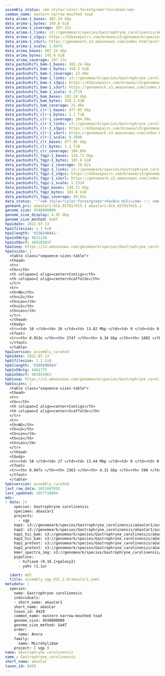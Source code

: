 ```yaml
---
assembly_status: <em style="color:forestgreen">Curated</em>
common_name: eastern narrow-mouthed toad
data_arima-1_bases: 487.24 Gbp
data_arima-1_bytes: 245.6 GiB
data_arima-1_coverage: 107.13x
data_arima-1_links: s3://genomeark/species/Gastrophryne_carolinensis/aGasCar1/genomic_data/arima/<br>
data_arima-1_s3gui: https://42basepairs.com/browse/s3/genomeark/species/Gastrophryne_carolinensis/aGasCar1/genomic_data/arima/
data_arima-1_s3url: https://genomeark.s3.amazonaws.com/index.html?prefix=species/Gastrophryne_carolinensis/aGasCar1/genomic_data/arima/
data_arima-1_scale: 1.8475
data_arima_bases: 487.24 Gbp
data_arima_bytes: 245.6 GiB
data_arima_coverage: 107.13x
data_pacbiohifi_bam-1_bases: 102.24 Gbp
data_pacbiohifi_bam-1_bytes: 350.2 GiB
data_pacbiohifi_bam-1_coverage: 22.48x
data_pacbiohifi_bam-1_links: s3://genomeark/species/Gastrophryne_carolinensis/aGasCar1/genomic_data/pacbio_hifi/<br>
data_pacbiohifi_bam-1_s3gui: https://42basepairs.com/browse/s3/genomeark/species/Gastrophryne_carolinensis/aGasCar1/genomic_data/pacbio_hifi/
data_pacbiohifi_bam-1_s3url: https://genomeark.s3.amazonaws.com/index.html?prefix=species/Gastrophryne_carolinensis/aGasCar1/genomic_data/pacbio_hifi/
data_pacbiohifi_bam-1_scale: 0.2719
data_pacbiohifi_bam_bases: 102.24 Gbp
data_pacbiohifi_bam_bytes: 350.2 GiB
data_pacbiohifi_bam_coverage: 22.48x
data_pacbiohifi_clr-1_bases: 477.05 Gbp
data_pacbiohifi_clr-1_bytes: 1.1 TiB
data_pacbiohifi_clr-1_coverage: 104.89x
data_pacbiohifi_clr-1_links: s3://genomeark/species/Gastrophryne_carolinensis/aGasCar1/genomic_data/pacbio_hifi/<br>
data_pacbiohifi_clr-1_s3gui: https://42basepairs.com/browse/s3/genomeark/species/Gastrophryne_carolinensis/aGasCar1/genomic_data/pacbio_hifi/
data_pacbiohifi_clr-1_s3url: https://genomeark.s3.amazonaws.com/index.html?prefix=species/Gastrophryne_carolinensis/aGasCar1/genomic_data/pacbio_hifi/
data_pacbiohifi_clr-1_scale: 0.3988
data_pacbiohifi_clr_bases: 477.05 Gbp
data_pacbiohifi_clr_bytes: 1.1 TiB
data_pacbiohifi_clr_coverage: 104.89x
data_pacbiohifi_fqgz-1_bases: 134.71 Gbp
data_pacbiohifi_fqgz-1_bytes: 101.8 GiB
data_pacbiohifi_fqgz-1_coverage: 29.62x
data_pacbiohifi_fqgz-1_links: s3://genomeark/species/Gastrophryne_carolinensis/aGasCar1/genomic_data/pacbio_hifi/<br>
data_pacbiohifi_fqgz-1_s3gui: https://42basepairs.com/browse/s3/genomeark/species/Gastrophryne_carolinensis/aGasCar1/genomic_data/pacbio_hifi/
data_pacbiohifi_fqgz-1_s3url: https://genomeark.s3.amazonaws.com/index.html?prefix=species/Gastrophryne_carolinensis/aGasCar1/genomic_data/pacbio_hifi/
data_pacbiohifi_fqgz-1_scale: 1.2324
data_pacbiohifi_fqgz_bases: 134.71 Gbp
data_pacbiohifi_fqgz_bytes: 101.8 GiB
data_pacbiohifi_fqgz_coverage: 29.62x
data_status: '''<em style="color:forestgreen">PacBio HiFi</em> ::: <em style="color:forestgreen">Arima</em>'''
genbank_pri: aGasCar1:GCA_027917415.1 aGasCar1:GCA_027917425.1
genome_size: 4548000000
genome_size_display: 4.55 Gbp
genome_size_method: GoAT
hpa1date: 2022-07-13
hpa1filesize: 1.1 GiB
hpa1length: '4336248441'
hpa1n50ctg: 4621226
hpa1n50scf: 489283037
hpa1seq: https://s3.amazonaws.com/genomeark/species/Gastrophryne_carolinensis/aGasCar1/assembly_curated/aGasCar1.hap1.cur.20220713.fasta.gz
hpa1sizes: |
  <table class="sequence-sizes-table">
  <thead>
  <tr>
  <th></th>
  <th colspan=2 align=center>Contigs</th>
  <th colspan=2 align=center>Scaffolds</th>
  </tr>
  <tr>
  <th>NG</th>
  <th>LG</th>
  <th>Len</th>
  <th>LG</th>
  <th>Len</th>
  </tr>
  </thead>
  <tbody>
  <tr><td> 10 </td><td> 26 </td><td> 13.82 Mbp </td><td> 0 </td><td> 0.66 Gbp </td></tr><tr><td> 20 </td><td> 64 </td><td> 9.93 Mbp </td><td> 1 </td><td> 0.63 Gbp </td></tr><tr><td> 30 </td><td> 117 </td><td> 7.47 Mbp </td><td> 2 </td><td> 0.53 Gbp </td></tr><tr><td> 40 </td><td> 183 </td><td> 6.12 Mbp </td><td> 2 </td><td> 0.53 Gbp </td></tr><tr style="background-color:#cccccc;"><td> 50 </td><td> 269 </td><td style="background-color:#88ff88;"> 4.62 Mbp </td><td> 3 </td><td style="background-color:#88ff88;"> 489.28 Mbp </td></tr><tr><td> 60 </td><td> 381 </td><td> 3.54 Mbp </td><td> 4 </td><td> 459.08 Mbp </td></tr><tr><td> 70 </td><td> 533 </td><td> 2.53 Mbp </td><td> 5 </td><td> 441.14 Mbp </td></tr><tr><td> 80 </td><td> 756 </td><td> 1.64 Mbp </td><td> 7 </td><td> 208.51 Mbp </td></tr><tr><td> 90 </td><td> 1167 </td><td> 0.64 Mbp </td><td> 10 </td><td> 172.28 Mbp </td></tr><tr><td> 100 </td><td> 0 </td><td>  </td><td> 0 </td><td>  </td></tr></tbody>
  <tfoot>
  <tr><th> 0.953x </th><th> 2747 </th><th> 4.34 Gbp </th><th> 1002 </th><th> 4.34 Gbp </th></tr>
  </tfoot>
  </table>
hpa1version: assembly_curated
hpb1date: 2022-07-13
hpb1filesize: 1.1 GiB
hpb1length: '4305890454'
hpb1n50ctg: 4461775
hpb1n50scf: 483855963
hpb1seq: https://s3.amazonaws.com/genomeark/species/Gastrophryne_carolinensis/aGasCar1/assembly_curated/aGasCar1.hap2.cur.20220713.fasta.gz
hpb1sizes: |
  <table class="sequence-sizes-table">
  <thead>
  <tr>
  <th></th>
  <th colspan=2 align=center>Contigs</th>
  <th colspan=2 align=center>Scaffolds</th>
  </tr>
  <tr>
  <th>NG</th>
  <th>LG</th>
  <th>Len</th>
  <th>LG</th>
  <th>Len</th>
  </tr>
  </thead>
  <tbody>
  <tr><td> 10 </td><td> 27 </td><td> 13.44 Mbp </td><td> 0 </td><td> 0.66 Gbp </td></tr><tr><td> 20 </td><td> 66 </td><td> 9.99 Mbp </td><td> 1 </td><td> 0.63 Gbp </td></tr><tr><td> 30 </td><td> 119 </td><td> 7.27 Mbp </td><td> 2 </td><td> 0.52 Gbp </td></tr><tr><td> 40 </td><td> 189 </td><td> 5.75 Mbp </td><td> 3 </td><td> 483.86 Mbp </td></tr><tr style="background-color:#cccccc;"><td> 50 </td><td> 278 </td><td style="background-color:#88ff88;"> 4.46 Mbp </td><td> 3 </td><td style="background-color:#88ff88;"> 483.86 Mbp </td></tr><tr><td> 60 </td><td> 396 </td><td> 3.33 Mbp </td><td> 4 </td><td> 459.95 Mbp </td></tr><tr><td> 70 </td><td> 555 </td><td> 2.43 Mbp </td><td> 5 </td><td> 441.38 Mbp </td></tr><tr><td> 80 </td><td> 791 </td><td> 1.54 Mbp </td><td> 7 </td><td> 207.53 Mbp </td></tr><tr><td> 90 </td><td> 1231 </td><td> 0.60 Mbp </td><td> 10 </td><td> 162.84 Mbp </td></tr><tr><td> 100 </td><td> 0 </td><td>  </td><td> 0 </td><td>  </td></tr></tbody>
  <tfoot>
  <tr><th> 0.947x </th><th> 2363 </th><th> 4.31 Gbp </th><th> 590 </th><th> 4.31 Gbp </th></tr>
  </tfoot>
  </table>
hpb1version: assembly_curated
last_raw_data: 1651607852
last_updated: 1657710094
mds:
- data: |+
    species: Gastrophryne carolinensis
    specimen: aGasCar1
    projects:
      - vgp
    hap1: s3://genomeark/species/Gastrophryne_carolinensis/aGasCar1/assembly_vgp_HiC_2.0/aGasCar1.HiC.hap1.s2.fasta.gz
    hap2: s3://genomeark/species/Gastrophryne_carolinensis/aGasCar1/assembly_vgp_HiC_2.0/aGasCar1.HiC.hap2.s2.fasta.gz
    hap1_hic_bam: s3://genomeark/species/Gastrophryne_carolinensis/aGasCar1/assembly_vgp_HiC_2.0/evaluation/pretext/aGasCar1.HiC.hap1.s2.bam
    hap2_hic_bam: s3://genomeark/species/Gastrophryne_carolinensis/aGasCar1/assembly_vgp_HiC_2.0/evaluation/pretext/aGasCar1.HiC.hap2.s2.bam
    hap1_pretext: s3://genomeark/species/Gastrophryne_carolinensis/aGasCar1/assembly_vgp_HiC_2.0/evaluation/pretext/aGasCar1.HiC.hap1.s2.pretext
    hap2_pretext: s3://genomeark/species/Gastrophryne_carolinensis/aGasCar1/assembly_vgp_HiC_2.0/evaluation/pretext/aGasCar1.HiC.hap2.s2.pretext
    kmer_spectra_img: s3://genomeark/species/Gastrophryne_carolinensis/aGasCar1/assembly_vgp_HiC_2.0/evaluation/merqury/aGasCar1_png/
    pipeline:
      - hifiasm (0.16.1+galaxy2)
      - yahs (1.1a)

  ident: md2
  title: assembly_vgp_HiC_2.0/aGasCar1.yaml
metadata: |
  species:
    name: Gastrophryne carolinensis
    individuals:
    - short_name: aGasCar1
    short_name: aGasCar
    taxon_id: 8429
    common_name: eastern narrow-mouthed toad
    genome_size: 4548000000
    genome_size_method: GoAT
    order:
      name: Anura
    family:
      name: Microhylidae
    project: [ vgp ]
name: Gastrophryne carolinensis
name_: Gastrophryne_carolinensis
short_name: aGasCar
taxon_id: 8429
---
```

